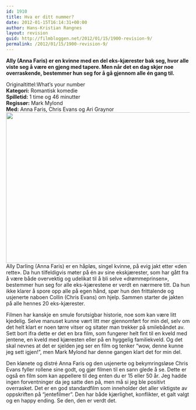 ```yaml
---
id: 1910
title: Hva er ditt nummer?
date: 2012-01-15T16:14:31+00:00
author: Hans-Kristian Rangnes
layout: revision
guid: http://filmbloggen.net/2012/01/15/1900-revision-9/
permalink: /2012/01/15/1900-revision-9/
---
```

**Ally (Anna Faris) er en kvinne med en del eks-kjærester bak seg, hvor alle viste seg å være en gjeng med tapere. Men når det en dag skjer noe overraskende, bestemmer hun seg for å gå gjennom alle én gang til.<!--more-->**

Originaltittel:What’s your number  
**Kategori:** Romantisk komedie  
**Spilletid:** 1 time og 46 minutter  
**Regissør:** Mark Mylond  
**Med:** Anna Faris, Chris Evans og Ari Graynor  
<a href="http://filmbloggen.net/2012/01/15/1900/whats-your-number/" rel="attachment wp-att-1903"><img class="alignnone size-large wp-image-1903" src="http://filmbloggen.net/wp-content/uploads//2012/01/whats-your-number-620x413.jpg" alt="" width="620" height="413" /></a>  
Ally Darling (Anna Faris) er en håpløs, singel kvinne, på evig jakt etter «den rette». Da hun tilfeldigvis møter på én av sine ekskjærester, som har gått fra å være både overvektig og udelikat til å bli selve «drømmeprinsen», bestemmer hun seg for alle eks-kjærestene er verdt en nærmere titt. Da hun ikke klarer å spore opp alle på egen hånd, spør hun den frittalende og usjenerte naboen Collin (Chris Evans) om hjelp. Sammen starter de jakten på alle hennes 20 eks-kjærester.

Filmen har kanskje en smule forutsigbar historie, noe som kan være litt kjedelig. Selve manuset kunne vært litt mer gjennomført for min del, selv om det helt klart er noen tørre vitser og sitater man trekker på smilebåndet av. Sett bort ifra dette er det en bra film, som fungerer helt fint til en kveld med jentene, en kveld med kjæresten eller på en hyggelig familiekveld. Og det skal nevnes at det er sjelden jeg ser en film og tenker “wow, denne kunne jeg sett igjen!”, men Mark Mylond har denne gangen klart det for min del.

Den klønete og distré Anna Faris og den usjenerte og bekymringsløse Chris Evans fyller rollene sine godt, og gjør filmen til en sann glede å se. Dette er også en film som kan appellere til deg enten du er 15 eller 50 år. Jeg hadde ingen forventninger da jeg satte den på, men må si jeg ble positivt overrasket. Det er en god standardfilm som inneholder det aller viktigste av oppskriften på “jentefilmer”. Den har både kjærlighet, konflikter, et galt valgt og en happy ending. Se den, den er verdt det.